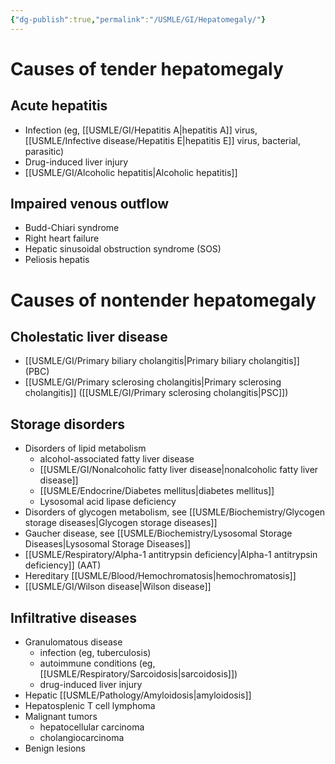 ```yaml
---
{"dg-publish":true,"permalink":"/USMLE/GI/Hepatomegaly/"}
---
```



# Causes of tender hepatomegaly
## Acute hepatitis
- Infection (eg, [[USMLE/GI/Hepatitis A\|hepatitis A]] virus, [[USMLE/Infective disease/Hepatitis E\|hepatitis E]] virus, bacterial, parasitic)
- Drug-induced liver injury
- [[USMLE/GI/Alcoholic hepatitis\|Alcoholic hepatitis]]
## Impaired venous outflow
- Budd-Chiari syndrome
- Right heart failure
- Hepatic sinusoidal obstruction syndrome (SOS)
- Peliosis hepatis
# Causes of nontender hepatomegaly
## Cholestatic liver disease
- [[USMLE/GI/Primary biliary cholangitis\|Primary biliary cholangitis]] (PBC)
- [[USMLE/GI/Primary sclerosing cholangitis\|Primary sclerosing cholangitis]] ([[USMLE/GI/Primary sclerosing cholangitis\|PSC]])
## Storage disorders
- Disorders of lipid metabolism
	- alcohol-associated fatty liver disease
	- [[USMLE/GI/Nonalcoholic fatty liver disease\|nonalcoholic fatty liver disease]]
	- [[USMLE/Endocrine/Diabetes mellitus\|diabetes mellitus]]
	- Lysosomal acid lipase deficiency
- Disorders of glycogen metabolism, see [[USMLE/Biochemistry/Glycogen storage diseases\|Glycogen storage diseases]]
- Gaucher disease, see [[USMLE/Biochemistry/Lysosomal Storage Diseases\|Lysosomal Storage Diseases]]
- [[USMLE/Respiratory/Alpha-1 antitrypsin deficiency\|Alpha-1 antitrypsin deficiency]] (AAT)
- Hereditary [[USMLE/Blood/Hemochromatosis\|hemochromatosis]]
- [[USMLE/GI/Wilson disease\|Wilson disease]]
## Infiltrative diseases
- Granulomatous disease
	- infection (eg, tuberculosis)
	- autoimmune conditions (eg, [[USMLE/Respiratory/Sarcoidosis\|sarcoidosis]])
	- drug-induced liver injury
- Hepatic [[USMLE/Pathology/Amyloidosis\|amyloidosis]]
- Hepatosplenic T cell lymphoma
- Malignant tumors
	- hepatocellular carcinoma
	- cholangiocarcinoma
- Benign lesions
